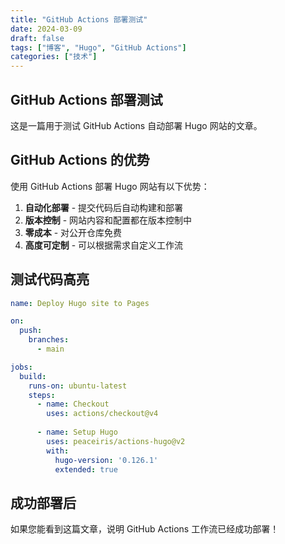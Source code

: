 ```yaml
---
title: "GitHub Actions 部署测试"
date: 2024-03-09
draft: false
tags: ["博客", "Hugo", "GitHub Actions"]
categories: ["技术"]
---
```


## GitHub Actions 部署测试

这是一篇用于测试 GitHub Actions 自动部署 Hugo 网站的文章。

## GitHub Actions 的优势

使用 GitHub Actions 部署 Hugo 网站有以下优势：

1. **自动化部署** - 提交代码后自动构建和部署
2. **版本控制** - 网站内容和配置都在版本控制中
3. **零成本** - 对公开仓库免费
4. **高度可定制** - 可以根据需求自定义工作流

## 测试代码高亮

```yaml
name: Deploy Hugo site to Pages

on:
  push:
    branches:
      - main

jobs:
  build:
    runs-on: ubuntu-latest
    steps:
      - name: Checkout
        uses: actions/checkout@v4
      
      - name: Setup Hugo
        uses: peaceiris/actions-hugo@v2
        with:
          hugo-version: '0.126.1'
          extended: true
```

## 成功部署后

如果您能看到这篇文章，说明 GitHub Actions 工作流已经成功部署！ 